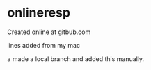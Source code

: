 # onlineresp
Created online at gitbub.com

lines added from my mac 

a made a local branch and added this manually.